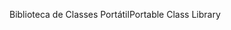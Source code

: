 <span data-ttu-id="51be2-101">Biblioteca de Classes Portátil</span><span class="sxs-lookup"><span data-stu-id="51be2-101">Portable Class Library</span></span>